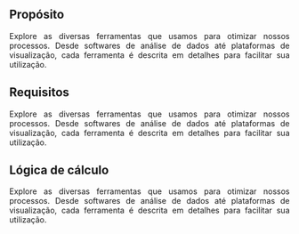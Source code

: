 ## Propósito
<p style="text-align: justify;">Explore as diversas ferramentas que usamos para otimizar nossos processos. Desde softwares de análise de dados até plataformas de visualização, cada ferramenta é descrita em detalhes para facilitar sua utilização.</p>

## Requisitos
<p style="text-align: justify;">Explore as diversas ferramentas que usamos para otimizar nossos processos. Desde softwares de análise de dados até plataformas de visualização, cada ferramenta é descrita em detalhes para facilitar sua utilização.</p>


## Lógica de cálculo
<p style="text-align: justify;">Explore as diversas ferramentas que usamos para otimizar nossos processos. Desde softwares de análise de dados até plataformas de visualização, cada ferramenta é descrita em detalhes para facilitar sua utilização.</p>
